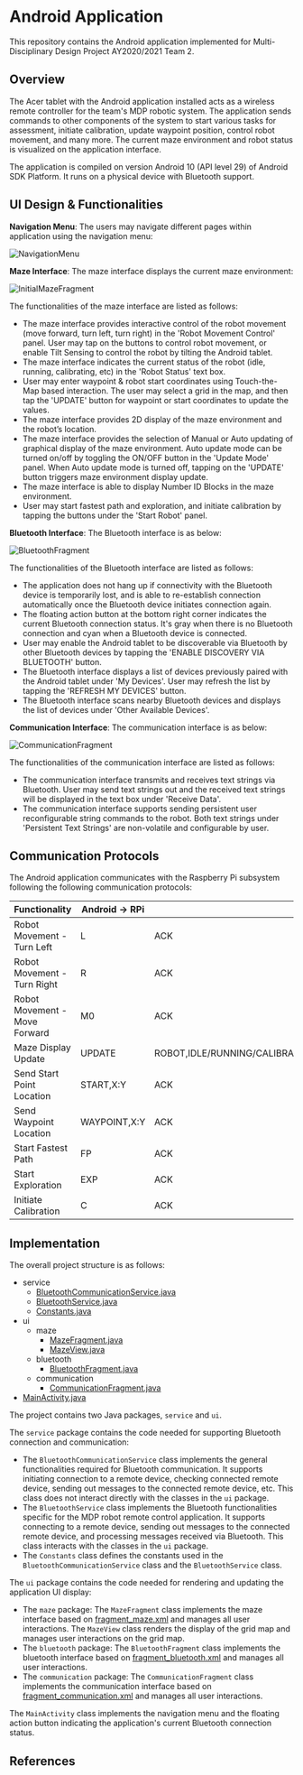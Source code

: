 # Android Application

This repository contains the Android application implemented for Multi-Disciplinary Design Project AY2020/2021 Team 2.

## Overview

The Acer tablet with the Android application installed acts as a wireless remote controller for the team's MDP robotic system.
The application sends commands to other components of the system to start various tasks for assessment, initiate calibration, update waypoint position, control robot movement, and many more.
The current maze environment and robot status is visualized on the application interface.

The application is compiled on version Android 10 (API level 29) of Android SDK Platform.
It runs on a physical device with Bluetooth support.

## UI Design & Functionalities

**Navigation Menu**: The users may navigate different pages within application using the navigation menu:

![NavigationMenu](images/NavigationMenu.png)

**Maze Interface**: The maze interface displays the current maze environment:

![InitialMazeFragment](images/InitialMazeFragment.png)

The functionalities of the maze interface are listed as follows:

- The maze interface provides interactive control of the robot movement (move forward, turn left, turn right) in the 'Robot Movement Control' panel. User may tap on the buttons to control robot movement, or enable Tilt Sensing to control the robot by tilting the Android tablet.
- The maze interface indicates the current status of the robot (idle, running, calibrating, etc) in the 'Robot Status' text box.
- User may enter waypoint & robot start coordinates using Touch-the-Map based interaction. The user may select a grid in the map, and then tap the 'UPDATE' button for waypoint or start coordinates to update the values.
- The maze interface provides 2D display of the maze environment and the robot’s location.
- The maze interface provides the selection of Manual or Auto
updating of graphical display of the maze environment. Auto update mode can be turned on/off by toggling the ON/OFF button in the 'Update Mode' panel. When Auto update mode is turned off, tapping on the 'UPDATE' button triggers maze environment display update.
- The maze interface is able to display Number ID Blocks in the maze environment.
- User may start fastest path and exploration, and initiate calibration by tapping the buttons under the 'Start Robot' panel.

**Bluetooth Interface**: The Bluetooth interface is as below:

![BluetoothFragment](images/BluetoothFragment.png)

The functionalities of the Bluetooth interface are listed as follows:

- The application does not hang up if connectivity with the Bluetooth device is temporarily lost, and is able to re-establish connection automatically once the Bluetooth device initiates connection again.
- The floating action button at the bottom right corner indicates the current Bluetooth connection status. It's gray when there is no Bluetooth connection and cyan when a Bluetooth device is connected.
- User may enable the Android tablet to be discoverable via Bluetooth by other Bluetooth devices by tapping the 'ENABLE DISCOVERY VIA BLUETOOTH' button.
- The Bluetooth interface displays a list of devices previously paired with the Android tablet under 'My Devices'. User may refresh the list by tapping the 'REFRESH MY DEVICES' button.
- The Bluetooth interface scans nearby Bluetooth devices and displays the list of devices under 'Other Available Devices'.

**Communication Interface**: The communication interface is as below:

![CommunicationFragment](images/CommunicationFragment.png)

The functionalities of the communication interface are listed as follows:

- The communication interface transmits and receives text strings via Bluetooth. User may send text strings out and the received text strings will be displayed in the text box under 'Receive Data'.
- The communication interface supports sending persistent user reconfigurable string commands to the robot. Both text strings under 'Persistent Text Strings' are non-volatile and configurable by user.

## Communication Protocols

The Android application communicates with the Raspberry Pi subsystem following the following communication protocols:

| Functionality	| Android → RPi	| RPi → Android|
| ------------- | -------------- | ------------ |
| Robot Movement - Turn Left | L | ACK |
| Robot Movement - Turn Right | R | ACK |
| Robot Movement - Move Forward | M0 | ACK |
| Maze Display Update | UPDATE | ROBOT,IDLE/RUNNING/CALIBRATING/ARRIVED,0/90/180/270,X:Y;MDF,000011000...;IMAGE,X1:Y1:ID1,X2:Y2:ID2,...Xn:Yn:IDn |
| Send Start Point Location | START,X:Y | ACK |
| Send Waypoint Location | WAYPOINT,X:Y | ACK |
| Start Fastest Path | FP | ACK |
| Start Exploration | EXP | ACK |
| Initiate Calibration | C | ACK |

## Implementation

The overall project structure is as follows:

- service
	- [BluetoothCommunicationService.java](MDPApplication/app/src/main/java/com/example/mdpapplication/service/BluetoothCommunicationService.java)
	- [BluetoothService.java](MDPApplication/app/src/main/java/com/example/mdpapplication/service/BluetoothService.java)
	- [Constants.java](MDPApplication/app/src/main/java/com/example/mdpapplication/service/Constants.java)
- ui
	- maze
		- [MazeFragment.java](MDPApplication/app/src/main/java/com/example/mdpapplication/ui/maze/MazeFragment.java)
		- [MazeView.java](MDPApplication/app/src/main/java/com/example/mdpapplication/ui/maze/MazeView.java)
	- bluetooth
		- [BluetoothFragment.java](MDPApplication/app/src/main/java/com/example/mdpapplication/ui/bluetooth/BluetoothFragment.java)
	- communication
		- [CommunicationFragment.java](MDPApplication/app/src/main/java/com/example/mdpapplication/ui/communication/CommunicationFragment.java)
- [MainActivity.java](MDPApplication/app/src/main/java/com/example/mdpapplication/MainActivity.java)

The project contains two Java packages, `service` and `ui`.

The `service` package contains the code needed for supporting Bluetooth connection and communication:

- The `BluetoothCommunicationService` class implements the general functionalities required for Bluetooth communication. It supports initiating connection to a remote device, checking connected remote device, sending out messages to the connected remote device, etc. This class does not interact directly with the classes in the `ui` package.
- The `BluetoothService` class implements the Bluetooth functionalities specific for the MDP robot remote control application. It supports connecting to a remote device, sending out messages to the connected remote device, and processing messages received via Bluetooth. This class interacts with the classes in the `ui` package.
- The `Constants` class defines the constants used in the `BluetoothCommunicationService` class and the `BluetoothService` class.

The `ui` package contains the code needed for rendering and updating the application UI display:

- The `maze` package: The `MazeFragment` class implements the maze interface based on [fragment_maze.xml](MDPApplication/app/src/main/res/layout/fragment_maze.xml) and manages all user interactions. The `MazeView` class renders the display of the grid map and manages user interactions on the grid map.
- The `bluetooth` package: The `BluetoothFragment` class implements the bluetooth interface based on [fragment_bluetooth.xml](MDPApplication/app/src/main/res/layout/fragment_bluetooth.xml) and manages all user interactions.
- The `communication` package: The `CommunicationFragment` class implements the communication interface based on [fragment_communication.xml](MDPApplication/app/src/main/res/layout/fragment_communication.xml) and manages all user interactions.

The `MainActivity` class implements the navigation menu and the floating action button indicating the application's current Bluetooth connection status.

## References